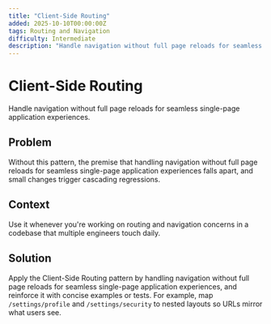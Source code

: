 ```yaml
---
title: "Client-Side Routing"
added: 2025-10-10T00:00:00Z
tags: Routing and Navigation
difficulty: Intermediate
description: "Handle navigation without full page reloads for seamless single-page application experiences."
---
```

# Client-Side Routing

Handle navigation without full page reloads for seamless single-page application experiences.

## Problem

Without this pattern, the premise that handling navigation without full page reloads for seamless single-page application experiences falls apart, and small changes trigger cascading regressions.

## Context

Use it whenever you're working on routing and navigation concerns in a codebase that multiple engineers touch daily.

## Solution

Apply the Client-Side Routing pattern by handling navigation without full page reloads for seamless single-page application experiences, and reinforce it with concise examples or tests. For example, map `/settings/profile` and `/settings/security` to nested layouts so URLs mirror what users see.
